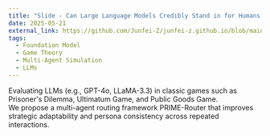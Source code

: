 ```yaml
---
title: "Slide - Can Large Language Models Credibly Stand in for Humans in Game-Theoretic Experiments?"
date: 2025-05-21
external_link: https://github.com/Junfei-Z/junfei-z.github.io/blob/main/static/uploads/Slide_for_MM_conference.pdf
tags:
  - Foundation Model
  - Game Theory
  - Multi-Agent Simulation
  - LLMs
---
```


Evaluating LLMs (e.g., GPT-4o, LLaMA-3.3) in classic games such as Prisoner's Dilemma, Ultimatum Game, and Public Goods Game.  
We propose a multi-agent routing framework PRIME-Router that improves strategic adaptability and persona consistency across repeated interactions.  

<!--more-->
